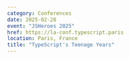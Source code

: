 ```yaml
---
category: Conferences
date: 2025-02-28
event: "JSHeroes 2025"
href: https://la-conf.typescript.paris
location: Paris, France
title: "TypeScript's Teenage Years"
---
```

